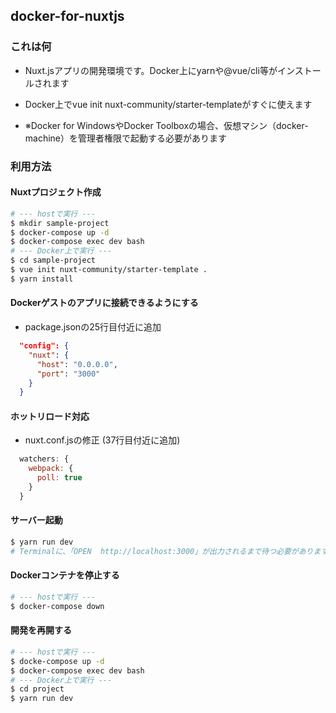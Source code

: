 ## docker-for-nuxtjs

### これは何

* Nuxt.jsアプリの開発環境です。Docker上にyarnや@vue/cli等がインストールされます
* Docker上でvue init nuxt-community/starter-templateがすぐに使えます

* ※Docker for WindowsやDocker Toolboxの場合、仮想マシン（docker-machine）を管理者権限で起動する必要があります

### 利用方法

#### Nuxtプロジェクト作成

``` bash
# --- hostで実行 ---
$ mkdir sample-project
$ docker-compose up -d
$ docker-compose exec dev bash
# --- Docker上で実行 ---
$ cd sample-project
$ vue init nuxt-community/starter-template .
$ yarn install
```

#### Dockerゲストのアプリに接続できるようにする

* package.jsonの25行目付近に追加

```json
  "config": {
    "nuxt": {
      "host": "0.0.0.0",
      "port": "3000"
    }
  }
```

#### ホットリロード対応

* nuxt.conf.jsの修正 (37行目付近に追加)

```js
  watchers: {
    webpack: {
      poll: true
    }
  }
```

#### サーバー起動

```bash
$ yarn run dev
# Terminalに、「OPEN  http://localhost:3000」が出力されるまで待つ必要があります
```

#### Dockerコンテナを停止する

```bash
# --- hostで実行 ---
$ docker-compose down
```

#### 開発を再開する

```bash
# --- hostで実行 ---
$ docke-compose up -d
$ docker-compose exec dev bash
# --- Docker上で実行 ---
$ cd project
$ yarn run dev
```

